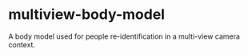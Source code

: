 # multiview-body-model
A body model used for people re-identification in a multi-view camera context.
